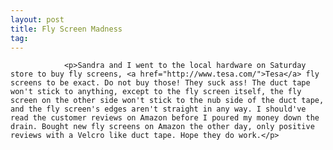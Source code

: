 ```yaml
---
layout: post
title: Fly Screen Madness
tag: 
---
```



                <p>Sandra and I went to the local hardware on Saturday store to buy fly screens, <a href="http://www.tesa.com/">Tesa</a> fly screens to be exact. Do not buy those! They suck ass! The duct tape won't stick to anything, except to the fly screen itself, the fly screen on the other side won't stick to the nub side of the duct tape, and the fly screen's edges aren't straight in any way. I should've read the customer reviews on Amazon before I poured my money down the drain. Bought new fly screens on Amazon the other day, only positive reviews with a Velcro like duct tape. Hope they do work.</p>
            
